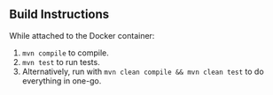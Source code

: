 ## Build Instructions

While attached to the Docker container:

1. `mvn compile` to compile.
2. `mvn test` to run tests.
3. Alternatively, run with `mvn clean compile && mvn clean test` to do everything in one-go.
